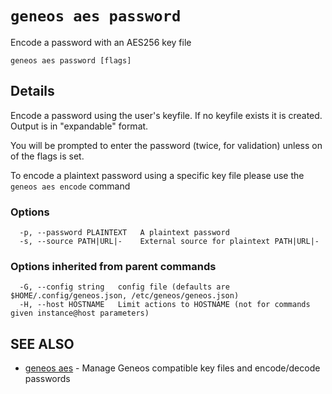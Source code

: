 # `geneos aes password`

Encode a password with an AES256 key file

```text
geneos aes password [flags]
```

## Details

Encode a password using the user's keyfile. If no keyfile exists it
is created. Output is in "expandable" format.

You will be prompted to enter the password (twice, for validation)
unless on of the flags is set.

To encode a plaintext password using a specific key file please use
the `geneos aes encode` command

### Options

```text
  -p, --password PLAINTEXT   A plaintext password
  -s, --source PATH|URL|-    External source for plaintext PATH|URL|-
```

### Options inherited from parent commands

```text
  -G, --config string   config file (defaults are $HOME/.config/geneos.json, /etc/geneos/geneos.json)
  -H, --host HOSTNAME   Limit actions to HOSTNAME (not for commands given instance@host parameters)
```

## SEE ALSO

* [geneos aes](geneos_aes.md)	 - Manage Geneos compatible key files and encode/decode passwords
